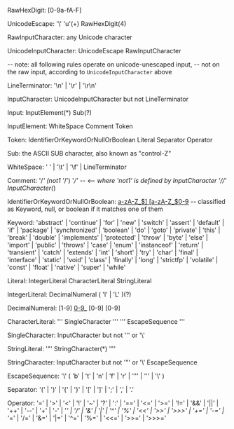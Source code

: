 RawHexDigit:
    [0-9a-fA-F]

UnicodeEscape:
    '\\'  'u'(+)  RawHexDigit(4)

RawInputCharacter:
    any Unicode character

UnicodeInputCharacter:
    UnicodeEscape
    RawInputCharacter

 
-- note:  all following rules operate on unicode-unescaped input,
--   not on the raw input, according to `UnicodeInputCharacter` above

LineTerminator:
    '\n'  |  '\r'  |  '\r\n'

InputCharacter:
    UnicodeInputCharacter but not LineTerminator


Input:
    InputElement(*)  Sub(?)

InputElement:
    WhiteSpace
    Comment
    Token

Token:
    IdentifierOrKeywordOrNullOrBoolean
    Literal
    Separator
    Operator

Sub:
    the ASCII SUB character, also known as "control-Z"

WhiteSpace:
    ' '  |  '\t'  |  '\f'  |  LineTerminator

Comment:
    '/*'  (not1 '*/')  '*/'  -- <-- where 'not1' is defined by InputCharacter
    '//'  InputCharacter(*)

IdentifierOrKeywordOrNullOrBoolean:
    [a-zA-Z_$]  [a-zA-Z_$0-9](*)     -- classified as Keyword, null, or boolean if it matches one of them

Keyword:
    'abstract'  |  'continue'  |  'for'         |  'new'        |  'switch'        |
    'assert'    |  'default'   |  'if'          |  'package'    |  'synchronized'  |
    'boolean'   |  'do'        |  'goto'        |  'private'    |  'this'          |
    'break'     |  'double'    |  'implements'  |  'protected'  |  'throw'         |
    'byte'      |  'else'      |  'import'      |  'public'     |  'throws'        |
    'case'      |  'enum'      |  'instanceof'  |  'return'     |  'transient'     |
    'catch'     |  'extends'   |  'int'         |  'short'      |  'try'           |
    'char'      |  'final'     |  'interface'   |  'static'     |  'void'          |
    'class'     |  'finally'   |  'long'        |  'strictfp'   |  'volatile'      |
    'const'     |  'float'     |  'native'      |  'super'      |  'while' 

Literal:
    IntegerLiteral
    CharacterLiteral
    StringLiteral

IntegerLiteral:
    DecimalNumeral  ( 'l'  |  'L' )(?)

DecimalNumeral:
    [1-9]  [0-9_](*)  [0-9]
    [0-9]

CharacterLiteral:
    '\''  SingleCharacter  '\''
    '\''  EscapeSequence  '\''

SingleCharacter:
    InputCharacter but not '\'' or '\\'
        
StringLiteral:
    '"'  StringCharacter(*)  '"'

StringCharacter:
    InputCharacter but not '"' or '\\'
    EscapeSequence

EscapeSequence:
    '\\'  ( 'b'  |  't'  |  'n'  |  'f'  |  'r'  |  '"'  |  '\''  |  '\\' )

Separator:
    '('  |  ')'  |  '{'  |  '}'  |  '['  |
    ']'  |  ';'  |  ','  |  '.'
    
Operator:
    '='    |  '>'    |  '<'   |  '!'   |  '~'    |  '?'   |  ':'    |
    '=='   |  '<='   |  '>='  |  '!='  |  '&&'   |  '||'  |  '++'   |
    '--'   |  '+'    |  '-'   |  '*'   |  '/'    |  '&'   |  '|'    |
    '^'    |  '%'    |  '<<'  |  '>>'  |  '>>>'  |  '+='  |  '-='   |
    '*='   |  '/='   |  '&='  |  '|='  |  '^='   |  '%='  |  '<<='  |
    '>>='  |  '>>>='
